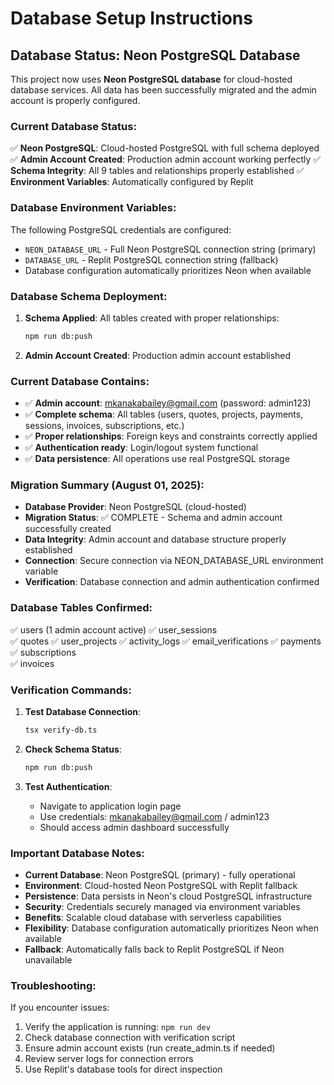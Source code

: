 # Database Setup Instructions

## Database Status: Neon PostgreSQL Database

This project now uses **Neon PostgreSQL database** for cloud-hosted database services. All data has been successfully migrated and the admin account is properly configured.

### Current Database Status:

✅ **Neon PostgreSQL**: Cloud-hosted PostgreSQL with full schema deployed
✅ **Admin Account Created**: Production admin account working perfectly
✅ **Schema Integrity**: All 9 tables and relationships properly established
✅ **Environment Variables**: Automatically configured by Replit

### Database Environment Variables:

The following PostgreSQL credentials are configured:
- `NEON_DATABASE_URL` - Full Neon PostgreSQL connection string (primary)
- `DATABASE_URL` - Replit PostgreSQL connection string (fallback)
- Database configuration automatically prioritizes Neon when available

### Database Schema Deployment:

1. **Schema Applied**: All tables created with proper relationships:
   ```bash
   npm run db:push
   ```

2. **Admin Account Created**: Production admin account established

### Current Database Contains:
- ✅ **Admin account**: mkanakabailey@gmail.com (password: admin123)
- ✅ **Complete schema**: All tables (users, quotes, projects, payments, sessions, invoices, subscriptions, etc.)
- ✅ **Proper relationships**: Foreign keys and constraints correctly applied
- ✅ **Authentication ready**: Login/logout system functional
- ✅ **Data persistence**: All operations use real PostgreSQL storage

### Migration Summary (August 01, 2025):
- **Database Provider**: Neon PostgreSQL (cloud-hosted)
- **Migration Status**: ✅ COMPLETE - Schema and admin account successfully created
- **Data Integrity**: Admin account and database structure properly established
- **Connection**: Secure connection via NEON_DATABASE_URL environment variable
- **Verification**: Database connection and admin authentication confirmed

### Database Tables Confirmed:
✅ users (1 admin account active)
✅ user_sessions  
✅ quotes
✅ user_projects
✅ activity_logs
✅ email_verifications
✅ payments
✅ subscriptions  
✅ invoices

### Verification Commands:

1. **Test Database Connection**:
   ```bash
   tsx verify-db.ts
   ```

2. **Check Schema Status**:
   ```bash
   npm run db:push
   ```

3. **Test Authentication**:
   - Navigate to application login page
   - Use credentials: mkanakabailey@gmail.com / admin123
   - Should access admin dashboard successfully

### Important Database Notes:
- **Current Database**: Neon PostgreSQL (primary) - fully operational
- **Environment**: Cloud-hosted Neon PostgreSQL with Replit fallback
- **Persistence**: Data persists in Neon's cloud PostgreSQL infrastructure
- **Security**: Credentials securely managed via environment variables
- **Benefits**: Scalable cloud database with serverless capabilities
- **Flexibility**: Database configuration automatically prioritizes Neon when available
- **Fallback**: Automatically falls back to Replit PostgreSQL if Neon unavailable

### Troubleshooting:
If you encounter issues:
1. Verify the application is running: `npm run dev`
2. Check database connection with verification script
3. Ensure admin account exists (run create_admin.ts if needed)
4. Review server logs for connection errors
5. Use Replit's database tools for direct inspection